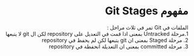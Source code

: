 ﻿# <div dir=rtl> مفهوم Git Stages</div>


<div dir=rtl>  الملفات في Git تمر في ثلاث مراحل :   </div>

<div dir=rtl> 1.مرحلة  Untracked بمعنى اذا قمت في التعديل على repository لكن ال git لا يتبعها  </div>

<div dir=rtl> 2. مرحلة Staged بمعنى ان git يتبعها لكن لم يحفظ في repository  </div>

<div dir=rtl> 3. مرحلة committed  بمعنى ان التعديلة  انحفظة في  repository </div>


 


